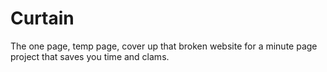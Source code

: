 # Curtain

The one page, temp page, cover up that broken website for a minute page project that saves you time and clams.
